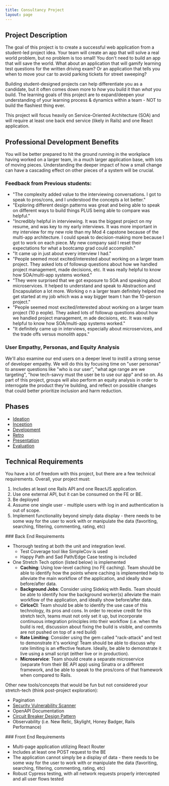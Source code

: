 ```yaml
---
title: Consultancy Project
layout: page
---
```


## Project Description

The goal of this project is to create a successful web application from a student-led project idea. Your team will create an app that will solve a real world problem, but no problem is too small! You don't need to build an app that will save the world. What about an application that will gamify learning test questions for the written driving exam? Or an application that tells you when to move your car to avoid parking tickets for street sweeping? 

Building student-designed projects can help differentiate you as a candidate, but it often comes down more to *how* you build it than *what* you build. The learning goals of this project are to expand/deepen your understanding of your learning process & dynamics within a team - NOT to build the flashiest thing ever.

This project will focus heavily on Service-Oriented Architecture (SOA) and will require at least one back end service (likely in Rails) and one React application.

## Professional Development Benefits

You will be better prepared to hit the ground running in the workplace having worked on a larger team, in a much larger application base, with lots of moving pieces. Understanding the deeper impact of how a small change can have a cascading effect on other pieces of a system will be crucial.

### Feedback from Previous students:

  * "The complexity added value to the interviewing conversations. I got to speak to pros/cons, and I understood the concepts a lot better."
  * "Exploring different design patterns was great and being able to speak on different ways to build things PLUS being able to compare was helpful."
  * "Incredibly helpful in interviewing. It was the biggest project on my resume, and was key to my early interviews. It was more important in my interview for my new role than my Mod 4 capstone because of the multi-app architecture. I could speak to decision-making more because I got to work on each piece. My new company said I reset their expectations for what a bootcamp grad could accomplish."
  * "It came up in just about every interview I had."
  * "People seemed most excited/interested about working on a larger team project. They asked lots of followup questions about how we handled project management, made decisions, etc. It was really helpful to know how SOA/multi-app systems worked."
  * "They were surprised that we got exposure to SOA and speaking about microservices.
  It helped to understand and speak to Abstraction and Encapsulation a lot more. Working o
  n a larger team definitely helped me get started at my job which was a way bigger team t
  han the 10-person project."
  * "People seemed most excited/interested about working on a larger team project (10 p
  eople). They asked lots of followup questions about how we handled project management, m
  ade decisions, etc. It was really helpful to know how SOA/multi-app systems worked."
  * "It definitely came up in interviews, especially about microservices, and the trade
  offs versus monolith apps."

### User Empathy, Personas, and Equity Analysis

We'll also examine our end users on a deeper level to instill a strong sense of developer empathy. We will do this by focusing time on "user personas" to answer questions like "who is our user", "what age range are we targeting", "how tech-savvy must the user be to use our app" and so on. As part of this project, groups will also perform an equity analysis in order to interrogate the product they're building, and reflect on possible changes that could better prioritize inclusion and harm reduction. 

## Phases

* [Ideation](./ideation)
* [Inception](./inception)
* [Development](./development)
* [Retro](./retro_guide)
* [Presentation](./presentation)
* [Evaluation](./evaluation)

## Technical Requirements

You have a lot of freedom with this project, but there are a few technical requirements. Overall, your project must:

1. Includes at least one Rails API and one ReactJS application.
2. Use one external API, but it can be consumed on the FE or BE. 
3. Be deployed
4. Assume one single user - multiple users with log in and authentication is out of scope.
5. Implement functionality beyond simply data display - there needs to be some way for the user to work with or manipulate the data (favoriting, searching, filtering, commenting, rating, etc)

<section class="dropdown">
### Back End Requirements

* Thorough testing at both the unit and integration level.
  * Test Coverage tool like SimpleCov is used
  * Happy Path and Sad Path/Edge Case testing is included
* One Stretch Tech option (listed below) is implemented
  * **Caching**: Using low-level caching (no FE caching). Team should be able to identify how the points where caching is implemented help to alleviate the main workflow of the application, and ideally show before/after data. 
  * **Background Jobs**: Consider using Sidekiq with Redis. Team should be able to identify how the background worker(s) alleviate the main workflow of the application, and ideally show before/after data. 
  * **CirlceCI**: Team should be able to identify the use case of this technology, its pros and cons. In order to receive credit for this stretch tech, teams must not only set it up, but incorporate continuous integration principles into their workflow (i.e. when the build is red, discussion about fixing the build is visible, and commits are not pushed on top of a red build)
  * **Rate Limiting**: Consider using the gem called "rack-attack" and test to demonstrate it's working! Team should be able to discuss why rate limiting is an effective feature. Ideally, be able to demonstrate it live using a small script (either live or in production). 
  * **Microservice**: Team should create a separate microservice (separate from their BE API app) using Sinatra or a different framework, and be able to speak to the pros/cons of that framework when compared to Rails. 

Other new tools/concepts that would be fun but not considered your stretch-tech (think post-project exploration):
* Pagination
* [Security Vulnerability Scanner](https://github.com/presidentbeef/brakeman)
* OpenAPI Documentation
* [Circuit Breaker Design Pattern](https://makisushi.io/posts/asd)
* Observability (i.e. New Relic, Skylight, Honey Badger, Rails Performance)

</section>

<section class="dropdown">
### Front End Requirements

* Multi-page application utilizing React Router
* Includes at least one POST request to the BE
* The application cannot simply be a display of data - there needs to be some way for the user to work with or manipulate the data (favoriting, searching, filtering, commenting, rating, etc)
* Robust Cypress testing, with all network requests properly intercepted and all user flows tested

</section>